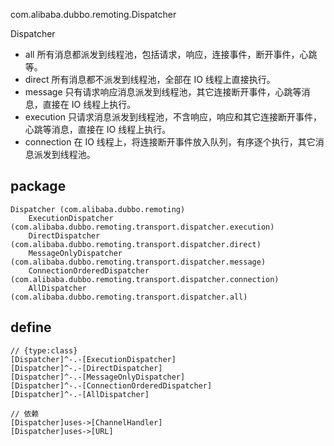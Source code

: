 com.alibaba.dubbo.remoting.Dispatcher

Dispatcher
* all 所有消息都派发到线程池，包括请求，响应，连接事件，断开事件，心跳等。
* direct 所有消息都不派发到线程池，全部在 IO 线程上直接执行。
* message 只有请求响应消息派发到线程池，其它连接断开事件，心跳等消息，直接在 IO 线程上执行。
* execution 只请求消息派发到线程池，不含响应，响应和其它连接断开事件，心跳等消息，直接在 IO 线程上执行。
* connection 在 IO 线程上，将连接断开事件放入队列，有序逐个执行，其它消息派发到线程池。

## package
```
Dispatcher (com.alibaba.dubbo.remoting)
    ExecutionDispatcher (com.alibaba.dubbo.remoting.transport.dispatcher.execution)
    DirectDispatcher (com.alibaba.dubbo.remoting.transport.dispatcher.direct)
    MessageOnlyDispatcher (com.alibaba.dubbo.remoting.transport.dispatcher.message)
    ConnectionOrderedDispatcher (com.alibaba.dubbo.remoting.transport.dispatcher.connection)
    AllDispatcher (com.alibaba.dubbo.remoting.transport.dispatcher.all)
```

## define
```yuml
// {type:class}
[Dispatcher]^-.-[ExecutionDispatcher]
[Dispatcher]^-.-[DirectDispatcher]
[Dispatcher]^-.-[MessageOnlyDispatcher]
[Dispatcher]^-.-[ConnectionOrderedDispatcher]
[Dispatcher]^-.-[AllDispatcher]

// 依赖
[Dispatcher]uses->[ChannelHandler]
[Dispatcher]uses->[URL]

```